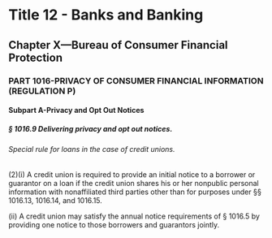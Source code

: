 
# Title 12 - Banks and Banking
## Chapter X—Bureau of Consumer Financial Protection
### PART 1016-PRIVACY OF CONSUMER FINANCIAL INFORMATION (REGULATION P)
#### Subpart A-Privacy and Opt Out Notices
##### § 1016.9 Delivering privacy and opt out notices.
###### Special rule for loans in the case of credit unions.

(2)(i) A credit union is required to provide an initial notice to a borrower or guarantor on a loan if the credit union shares his or her nonpublic personal information with nonaffiliated third parties other than for purposes under §§ 1016.13, 1016.14, and 1016.15.

(ii) A credit union may satisfy the annual notice requirements of § 1016.5 by providing one notice to those borrowers and guarantors jointly.

